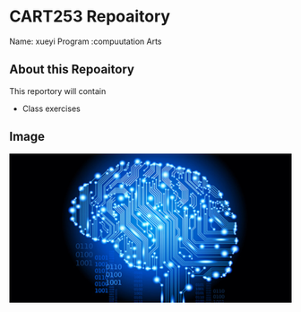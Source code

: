 # CART253 Repoaitory
Name: xueyi
Program :compuutation Arts
## About this Repoaitory
This reportory will contain 
- Class exercises
## Image 
![The Photo](https://github.com/xiaxueyi00-eng/cart253/blob/main/IMG_9432.jpeg?raw=true)

